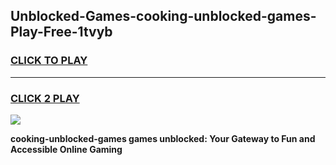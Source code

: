 
## Unblocked-Games-cooking-unblocked-games-Play-Free-1tvyb
<h3>
<a href="https://premium76.site?title=cooking-unblocked-games&ref=18A1">CLICK TO PLAY</a></h3>
<hr>

<h3>
<a href="https://premium76.site?title=cooking-unblocked-games&ref=18A1">CLICK 2 PLAY</a>
  
</h3>

<a href="https://premium76.site?title=cooking-unblocked-games&ref=18A1"><img src="https://clearcache.store/games.png"></a>


**cooking-unblocked-games games unblocked: Your Gateway to Fun and Accessible Online Gaming**

